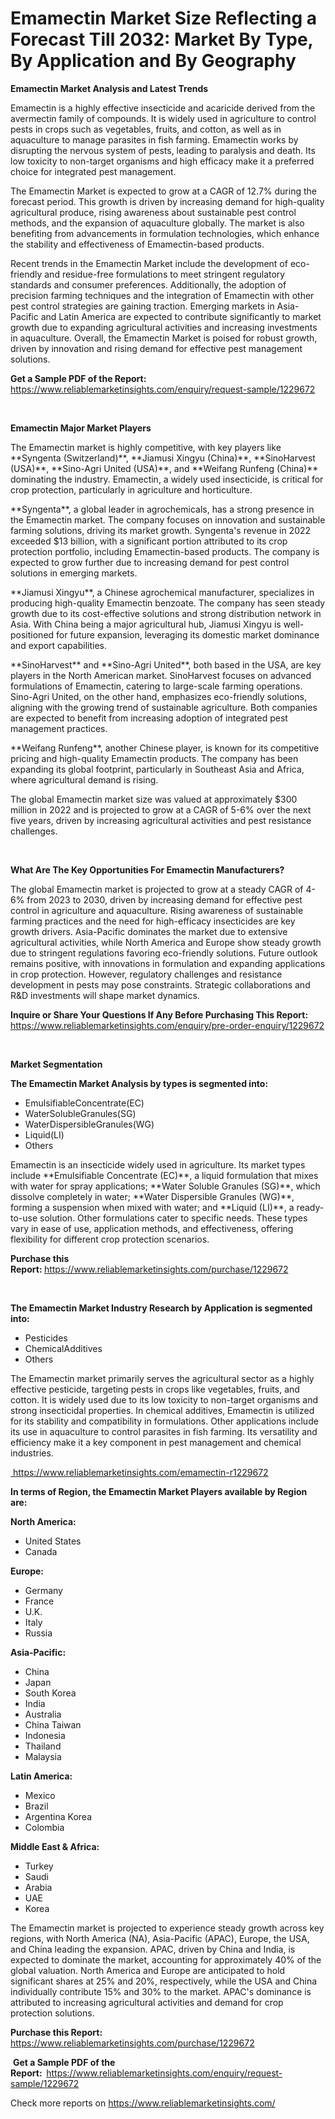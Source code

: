 <p><h1>Emamectin Market Size Reflecting a Forecast Till 2032: Market By Type, By Application and By Geography</h1></p><p><strong>Emamectin Market Analysis and Latest Trends</strong></p>
<p><p>Emamectin is a highly effective insecticide and acaricide derived from the avermectin family of compounds. It is widely used in agriculture to control pests in crops such as vegetables, fruits, and cotton, as well as in aquaculture to manage parasites in fish farming. Emamectin works by disrupting the nervous system of pests, leading to paralysis and death. Its low toxicity to non-target organisms and high efficacy make it a preferred choice for integrated pest management.</p><p>The Emamectin Market is expected to grow at a CAGR of 12.7% during the forecast period. This growth is driven by increasing demand for high-quality agricultural produce, rising awareness about sustainable pest control methods, and the expansion of aquaculture globally. The market is also benefiting from advancements in formulation technologies, which enhance the stability and effectiveness of Emamectin-based products.</p><p>Recent trends in the Emamectin Market include the development of eco-friendly and residue-free formulations to meet stringent regulatory standards and consumer preferences. Additionally, the adoption of precision farming techniques and the integration of Emamectin with other pest control strategies are gaining traction. Emerging markets in Asia-Pacific and Latin America are expected to contribute significantly to market growth due to expanding agricultural activities and increasing investments in aquaculture. Overall, the Emamectin Market is poised for robust growth, driven by innovation and rising demand for effective pest management solutions.</p></p>
<p><strong>Get a Sample PDF of the Report:&nbsp;</strong> <a href="https://www.reliablemarketinsights.com/enquiry/request-sample/1229672?utm_campaign=2010&utm_medium=2&utm_source=Github&utm_content=ia&utm_term=25012025&utm_id=emamectin">https://www.reliablemarketinsights.com/enquiry/request-sample/1229672</a></p>
<p>&nbsp;</p>
<p><strong>Emamectin Major Market Players</strong></p>
<p><p>The Emamectin market is highly competitive, with key players like **Syngenta (Switzerland)**, **Jiamusi Xingyu (China)**, **SinoHarvest (USA)**, **Sino-Agri United (USA)**, and **Weifang Runfeng (China)** dominating the industry. Emamectin, a widely used insecticide, is critical for crop protection, particularly in agriculture and horticulture.</p><p>**Syngenta**, a global leader in agrochemicals, has a strong presence in the Emamectin market. The company focuses on innovation and sustainable farming solutions, driving its market growth. Syngenta's revenue in 2022 exceeded $13 billion, with a significant portion attributed to its crop protection portfolio, including Emamectin-based products. The company is expected to grow further due to increasing demand for pest control solutions in emerging markets.</p><p>**Jiamusi Xingyu**, a Chinese agrochemical manufacturer, specializes in producing high-quality Emamectin benzoate. The company has seen steady growth due to its cost-effective solutions and strong distribution network in Asia. With China being a major agricultural hub, Jiamusi Xingyu is well-positioned for future expansion, leveraging its domestic market dominance and export capabilities.</p><p>**SinoHarvest** and **Sino-Agri United**, both based in the USA, are key players in the North American market. SinoHarvest focuses on advanced formulations of Emamectin, catering to large-scale farming operations. Sino-Agri United, on the other hand, emphasizes eco-friendly solutions, aligning with the growing trend of sustainable agriculture. Both companies are expected to benefit from increasing adoption of integrated pest management practices.</p><p>**Weifang Runfeng**, another Chinese player, is known for its competitive pricing and high-quality Emamectin products. The company has been expanding its global footprint, particularly in Southeast Asia and Africa, where agricultural demand is rising.</p><p>The global Emamectin market size was valued at approximately $300 million in 2022 and is projected to grow at a CAGR of 5-6% over the next five years, driven by increasing agricultural activities and pest resistance challenges.</p></p>
<p>&nbsp;</p>
<p><strong>What Are The Key Opportunities For Emamectin Manufacturers?</strong></p>
<p><p>The global Emamectin market is projected to grow at a steady CAGR of 4-6% from 2023 to 2030, driven by increasing demand for effective pest control in agriculture and aquaculture. Rising awareness of sustainable farming practices and the need for high-efficacy insecticides are key growth drivers. Asia-Pacific dominates the market due to extensive agricultural activities, while North America and Europe show steady growth due to stringent regulations favoring eco-friendly solutions. Future outlook remains positive, with innovations in formulation and expanding applications in crop protection. However, regulatory challenges and resistance development in pests may pose constraints. Strategic collaborations and R&D investments will shape market dynamics.</p></p>
<p><strong>Inquire or Share Your Questions If Any Before Purchasing This Report:</strong> <a href="https://www.reliablemarketinsights.com/enquiry/pre-order-enquiry/1229672?utm_campaign=2010&utm_medium=2&utm_source=Github&utm_content=ia&utm_term=25012025&utm_id=emamectin">https://www.reliablemarketinsights.com/enquiry/pre-order-enquiry/1229672</a></p>
<p>&nbsp;</p>
<p><strong>Market Segmentation</strong></p>
<p><strong>The Emamectin Market Analysis by types is segmented into:</strong></p>
<p><ul><li>EmulsifiableConcentrate(EC)</li><li>WaterSolubleGranules(SG)</li><li>WaterDispersibleGranules(WG)</li><li>Liquid(LI)</li><li>Others</li></ul></p>
<p><p>Emamectin is an insecticide widely used in agriculture. Its market types include **Emulsifiable Concentrate (EC)**, a liquid formulation that mixes with water for spray applications; **Water Soluble Granules (SG)**, which dissolve completely in water; **Water Dispersible Granules (WG)**, forming a suspension when mixed with water; and **Liquid (LI)**, a ready-to-use solution. Other formulations cater to specific needs. These types vary in ease of use, application methods, and effectiveness, offering flexibility for different crop protection scenarios.</p></p>
<p><strong>Purchase this Report:&nbsp;</strong><a href="https://www.reliablemarketinsights.com/purchase/1229672?utm_campaign=2010&utm_medium=2&utm_source=Github&utm_content=ia&utm_term=25012025&utm_id=emamectin">https://www.reliablemarketinsights.com/purchase/1229672</a></p>
<p>&nbsp;</p>
<p><strong>The Emamectin Market Industry Research by Application is segmented into:</strong></p>
<p><ul><li>Pesticides</li><li>ChemicalAdditives</li><li>Others</li></ul></p>
<p><p>The Emamectin market primarily serves the agricultural sector as a highly effective pesticide, targeting pests in crops like vegetables, fruits, and cotton. It is widely used due to its low toxicity to non-target organisms and strong insecticidal properties. In chemical additives, Emamectin is utilized for its stability and compatibility in formulations. Other applications include its use in aquaculture to control parasites in fish farming. Its versatility and efficiency make it a key component in pest management and chemical industries.</p></p>
<p><a href="https://www.reliablemarketinsights.com/emamectin-r1229672?utm_campaign=2010&utm_medium=2&utm_source=Github&utm_content=ia&utm_term=25012025&utm_id=emamectin">&nbsp;https://www.reliablemarketinsights.com/emamectin-r1229672</a></p>
<p><strong>In terms of Region, the Emamectin Market Players available by Region are:</strong></p>
<p>
    <p> <strong> North America: </strong>
        <ul>
            <li>United States</li>
            <li>Canada</li>
        </ul>
        </p> 
    <p> <strong> Europe: </strong>
        <ul>
            <li>Germany</li>
            <li>France</li>
            <li>U.K.</li>
            <li>Italy</li>
            <li>Russia</li>
        </ul>
        </p> 
    <p> <strong> Asia-Pacific: </strong>
        <ul>
            <li>China</li>
            <li>Japan</li>
            <li>South Korea</li>
            <li>India</li>
            <li>Australia</li>
            <li>China Taiwan</li>
            <li>Indonesia</li>
            <li>Thailand</li>
            <li>Malaysia</li>
        </ul>
        </p> 
    <p> <strong> Latin America: </strong>
        <ul>
            <li>Mexico</li>
            <li>Brazil</li>
            <li>Argentina Korea</li>
            <li>Colombia</li>
        </ul>
        </p> 
    <p> <strong> Middle East & Africa: </strong>
        <ul>
            <li>Turkey</li>
            <li>Saudi</li>
            <li>Arabia</li>
            <li>UAE</li>
            <li>Korea</li>
        </ul>
    </p>
    </p>
<p><p>The Emamectin market is projected to experience steady growth across key regions, with North America (NA), Asia-Pacific (APAC), Europe, the USA, and China leading the expansion. APAC, driven by China and India, is expected to dominate the market, accounting for approximately 40% of the global valuation. North America and Europe are anticipated to hold significant shares at 25% and 20%, respectively, while the USA and China individually contribute 15% and 30% to the market. APAC's dominance is attributed to increasing agricultural activities and demand for crop protection solutions.</p></p>
<p><strong>Purchase this Report: </strong><a href="https://www.reliablemarketinsights.com/purchase/1229672?utm_campaign=2010&utm_medium=2&utm_source=Github&utm_content=ia&utm_term=25012025&utm_id=emamectin">https://www.reliablemarketinsights.com/purchase/1229672</a></p>
<p>&nbsp;<strong>Get a Sample PDF of the Report:&nbsp;&nbsp;</strong><a href="https://www.reliablemarketinsights.com/enquiry/request-sample/1229672?utm_campaign=2010&utm_medium=2&utm_source=Github&utm_content=ia&utm_term=25012025&utm_id=emamectin">https://www.reliablemarketinsights.com/enquiry/request-sample/1229672</a></p>
<p><strong></strong></p>
<p>Check more reports on <a href="https://www.reliablemarketinsights.com/?utm_campaign=2010&utm_medium=2&utm_source=Github&utm_content=ia&utm_term=25012025&utm_id=emamectin">https://www.reliablemarketinsights.com/</a></p>